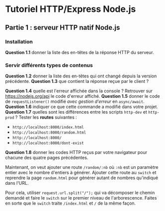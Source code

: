 # Tutoriel HTTP/Express Node.js

## Partie 1 : serveur HTTP natif Node.js

### Installation
**Question 1.1** donner la liste des en-têtes de la réponse HTTP du serveur.

### Servir différents types de contenus

**Question 1.2** donner la liste des en-têtes qui ont changé depuis la version précédente.
**Question 1.3** que contient la réponse reçue par le client ?

**Question 1.4** quelle est l'erreur affichée dans la console ? Retrouver sur <https://nodejs.org/api> le code d'erreur affiché.
**Question 1.5** donner le code de `requestListener()` modifié _avec gestion d'erreur_ en `async/await`.
**Question 1.6** indiquer ce que cette commande a modifié dans votre projet.
**Question 1.7** quelles sont les différences entre les scripts `http-dev` et `http-prod` ?
Tester les **routes** suivantes :

- `http://localhost:8000/index.html`
- `http://localhost:8000/random.html`
- `http://localhost:8000/`
- `http://localhost:8000/dont-exist`

**Question 1.8** donner les codes HTTP reçus par votre navigateur pour chacune des quatre pages précédentes.


Maintenant, on veut ajouter une route `/random/:nb` où `:nb` est un paramètre entier avec le nombre d'entiers à générer. Ajouter cette route au `switch` et reprendre la page `random.html` pour générer autant de nombres qu'indiqué dans l'URL.

Pour cela, utiliser `request.url.split("/");` qui va décomposer le chemin demandé et faire le `switch` sur le premier niveau de l'arborescence. Faites en sorte que le `switch` traite `/index.html` et `/` de la même façon.
